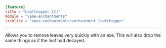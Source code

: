 ```toml
[feature]
title = "Leafchopper [I]"
module = "vane-enchantments"
itemlike = "vane-enchantments:enchantment_leafchopper"
```
---
Allows you to remove leaves very quickly with an axe. This will also drop the same things as if the leaf had decayed.
